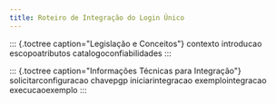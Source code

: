 ```yaml
---
title: Roteiro de Integração do Login Único
---
```


::: {.toctree caption="Legislação e Conceitos"}
contexto introducao escopoatributos catalogoconfiabilidades
:::

::: {.toctree caption="Informações Técnicas para Integração"}
solicitarconfiguracao chavepgp iniciarintegracao exemplointegracao
execucaoexemplo
:::
